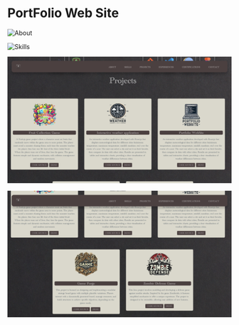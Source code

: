 # PortFolio Web Site

![About](./images/screenshot_About.png)

![Skills](./images/screenshot_Skills.png)

![Projects1](./images/screenshot_Projects1.png)

![Projects2](./images/screenshot_Projects2.png)